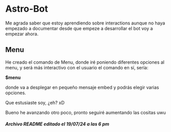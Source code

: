 # Astro-Bot

Me agrada saber que estoy aprendiendo sobre interactions
aunque no haya empezado a documentar desde que empeze a desarrollar el bot voy a empezar ahora.

<h2>Menu</h2>
He creado el comando de Menu, donde iré poniendo diferentes opciones al menu, y será
más interactivo con el usuario el comando en sí, sería: 



<b>$menu</b>

donde va a desplegar en pequeño mensaje embed y podrás elegir varias opciones.

Que estusiaste soy, ¿eh? xD

Bueno he avanzando otro poco, pronto seguiré aumentando las cositas uwu

<h5><b>Archivo README editado el 19/07/24 a las 6 pm</b></h5>
